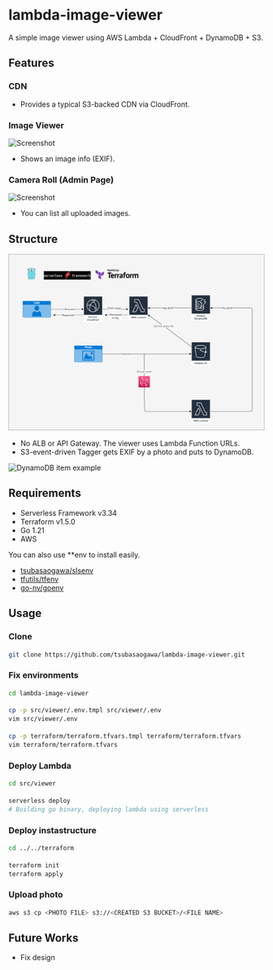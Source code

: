# lambda-image-viewer

A simple image viewer using AWS Lambda + CloudFront + DynamoDB + S3.

## Features

### CDN

- Provides a typical S3-backed CDN via CloudFront.

### Image Viewer

![Screenshot](https://github.com/tsubasaogawa/lambda-image-viewer/assets/7788821/ec35bdf9-1446-4f5c-a85e-3a82940aeef3)

- Shows an image info (EXIF).

### Camera Roll (Admin Page)

![Screenshot](https://github.com/user-attachments/assets/fd366891-0974-4507-9f06-fcfd8045bb08)

- You can list all uploaded images.

## Structure

![Diagram](./docs/diagram.drawio.png)

- No ALB or API Gateway. The viewer uses Lambda Function URLs.
- S3-event-driven Tagger gets EXIF by a photo and puts to DynamoDB.

![DynamoDB item example](https://github.com/tsubasaogawa/lambda-image-viewer/assets/7788821/3ff31067-5d92-4d71-8bb5-8b2568558fc8)

## Requirements

- Serverless Framework v3.34
- Terraform v1.5.0
- Go 1.21
- AWS

You can also use **env to install easily.

- [tsubasaogawa/slsenv](https://github.com/tsubasaogawa/slsenv)
- [tfutils/tfenv](https://github.com/tfutils/tfenv)
- [go-nv/goenv](https://github.com/go-nv/goenv)

## Usage

### Clone

```bash
git clone https://github.com/tsubasaogawa/lambda-image-viewer.git
```

### Fix environments

```bash
cd lambda-image-viewer

cp -p src/viewer/.env.tmpl src/viewer/.env
vim src/viewer/.env

cp -p terraform/terraform.tfvars.tmpl terraform/terraform.tfvars
vim terraform/terraform.tfvars
```

### Deploy Lambda

```bash
cd src/viewer

serverless deploy
# Building go binary, deploying lambda using serverless
```

### Deploy instastructure

```bash
cd ../../terraform

terraform init
terraform apply
```

### Upload photo

```bash
aws s3 cp <PHOTO FILE> s3://<CREATED S3 BUCKET>/<FILE NAME>
```

## Future Works

- Fix design
